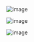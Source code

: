 ![image](https://github.com/Rahul2003s/20MIC0117/assets/65898440/a2ff1869-887a-439f-88f7-b74c996a7a26)

![image](https://github.com/Rahul2003s/20MIC0117/assets/65898440/c82b34ae-6cc1-4f41-b53b-130b24e5ed91)


![image](https://github.com/Rahul2003s/20MIC0117/assets/65898440/1766c293-920d-44d4-80aa-100c80a19075)
